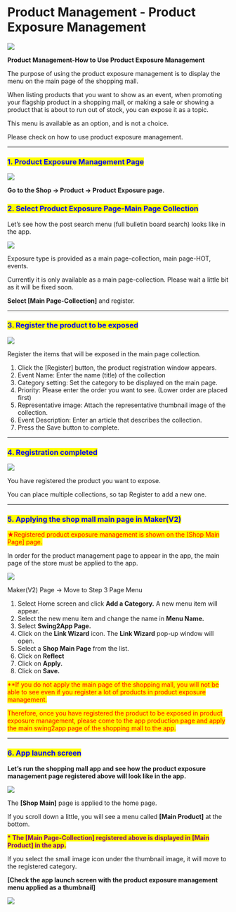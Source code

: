 # Product Management - Product Exposure Management

![](https://support.swing2app.com/wp-content/uploads/2018/11/shop22.png)

**Product Management-How to Use Product Exposure Management**

The purpose of using the product exposure management is to display the menu on the main page of the shopping mall.

When listing products that you want to show as an event, when promoting your flagship product in a shopping mall, or making a sale or showing a product that is about to run out of stock, you can expose it as a topic.

This menu is available as an option, and is not a choice.

Please check on how to use product exposure management.

***

### <mark style="color:blue;">**1. Product Exposure Management Page**</mark>

![](https://support.swing2app.com/wp-content/uploads/2018/11/prodex.png)

**Go to the Shop → Product → Product Exposure page.**



### <mark style="color:blue;">**2. Select Product Exposure Page-Main Page Collection**</mark>

Let’s see how the post search menu (full bulletin board search) looks like in the app.

![](https://support.swing2app.com/wp-content/uploads/2018/11/prodex1.png)

Exposure type is provided as a main page-collection, main page-HOT, events.

Currently it is only available as a main page-collection. Please wait a little bit as it will be fixed soon.

**Select \[Main Page-Collection]** and register.

***

### <mark style="color:blue;">**3. Register the product to be exposed**</mark>

![](https://support.swing2app.com/wp-content/uploads/2018/11/prodex2.png)

Register the items that will be exposed in the main page collection.

1. Click the \[Register] button, the product registration window appears.
2. Event Name: Enter the name (title) of the collection
3. Category setting: Set the category to be displayed on the main page.
4. Priority: Please enter the order you want to see. (Lower order are placed first)
5. Representative image: Attach the representative thumbnail image of the collection.
6. Event Description: Enter an article that describes the collection.
7. Press the Save button to complete.

***

### <mark style="color:blue;">**4. Registration completed**</mark>

![](https://support.swing2app.com/wp-content/uploads/2018/11/Screenshot-2020-10-21-at-4.17.49-PM.png)

You have registered the product you want to expose.

You can place multiple collections, so tap Register to add a new one.

***

### <mark style="color:blue;">**5. Applying the shop mall main page in Maker(V2)**</mark>

<mark style="color:red;">★Registered product exposure management is shown on the \[Shop Main Page] page.</mark>

In order for the product management page to appear in the app, the main page of the store must be applied to the app.

![](https://support.swing2app.com/wp-content/uploads/2019/04/Group-217.png)

Maker(V2) Page → Move to Step 3 Page Menu

1. Select Home screen and click **Add a Category.** A new menu item will appear.
2. Select the new menu item and change the name in **Menu Name.**
3. Select **Swing2App Page.**&#x20;
4. Click on the **Link Wizard** icon. The **Link Wizard** pop-up window will open.&#x20;
5. Select a **Shop Main Page** from the list.
6. Click on **Reflect**
7. Click on **Apply.**
8. Click on **Save.**

<mark style="color:red;">\*\*If you do not apply the main page of the shopping mall, you will not be able to see even if you register a lot of products in product exposure management.</mark>

<mark style="color:red;">Therefore, once you have registered the product to be exposed in product exposure management, please come to the app production page and apply the main swing2app page of the shopping mall to the app.</mark>

***

### <mark style="color:blue;">**6. App launch screen**</mark>

**Let’s run the shopping mall app and see how the product exposure management page registered above will look like in the app.**

![](https://support.swing2app.com/wp-content/uploads/2018/11/prodex3.png)

The **\[Shop Main]** page is applied to the home page.

If you scroll down a little, you will see a menu called **\[Main Product]** at the bottom.

<mark style="color:purple;">**\* The \[Main Page-Collection] registered above is displayed in \[Main Product] in the app.**</mark>

If you select the small image icon under the thumbnail image, it will move to the registered category.



**\[Check the app launch screen with the product exposure management menu applied as a thumbnail]**

![](https://support.swing2app.com/wp-content/uploads/2018/11/ezgif.com-gif-maker-5.gif)
